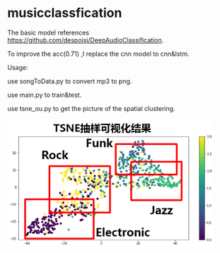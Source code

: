 # musicclassfication
The basic model  references https://github.com/despoisj/DeepAudioClassification.

To improve the acc(0.71) ,I replace  the cnn model to cnn&lstm.

Usage:

use songToData.py to convert mp3 to png.

use main.py to train&test.

use tsne_ou.py to get the picture of the spatial clustering.

![image](https://github.com/hawhuang/music_classfication_bylstm/blob/master/img_folder/musictsne.png)
